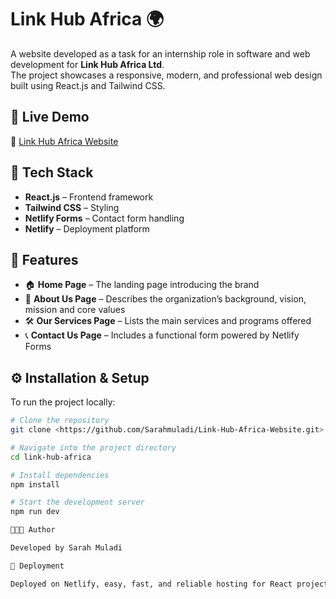 # Link Hub Africa 🌍

A website developed as a task for an internship role in software and web development for **Link Hub Africa Ltd**.  
The project showcases a responsive, modern, and professional web design built using React.js and Tailwind CSS.

## 🚀 Live Demo
🔗 [Link Hub Africa Website](https://linkhubafrica2.netlify.app)


## 🧩 Tech Stack
- **React.js** – Frontend framework  
- **Tailwind CSS** – Styling  
- **Netlify Forms** – Contact form handling  
- **Netlify** – Deployment platform


## 📄 Features
- 🏠 **Home Page** – The landing page introducing the brand  
- 👥 **About Us Page** – Describes the organization’s background, vision, mission and core values 
- 🛠️ **Our Services Page** – Lists the main services and programs offered  
- 📞 **Contact Us Page** – Includes a functional form powered by Netlify Forms  


## ⚙️ Installation & Setup

To run the project locally:

```bash
# Clone the repository
git clone <https://github.com/Sarahmuladi/Link-Hub-Africa-Website.git>

# Navigate into the project directory
cd link-hub-africa

# Install dependencies
npm install

# Start the development server
npm run dev

👩🏽‍💻 Author

Developed by Sarah Muladi

📌 Deployment

Deployed on Netlify, easy, fast, and reliable hosting for React projects.